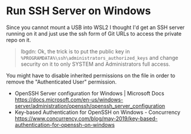 # Run SSH Server on Windows

Since you cannot mount a USB into WSL2 I thought I'd get an SSH server
running on it and just use the ssh form of Git URLs to access the
private repo on it.

> lbgdn: Ok, the trick is to put the public key in
> `%PROGRAMDATA%\ssh\administrators_authorized_keys` and change security
> on it to only SYSTEM and Administrators full access. 

You might have to disable inherited permissions on the file in order to
remove the "Authenticated User" permission.

* OpenSSH Server configuration for Windows \| Microsoft Docs  
  <https://docs.microsoft.com/en-us/windows-server/administration/openssh/openssh_server_configuration>
* Key-based Authentication for OpenSSH on Windows - Concurrency  
  <https://www.concurrency.com/blog/may-2019/key-based-authentication-for-openssh-on-windows>
